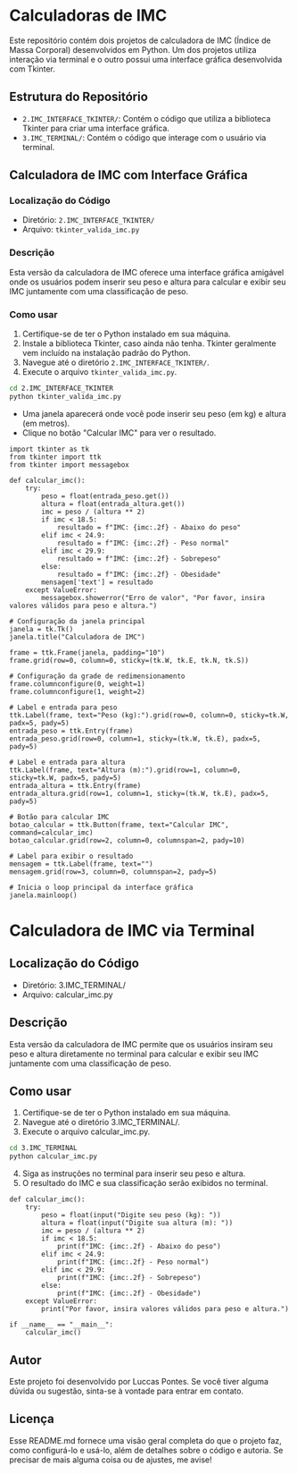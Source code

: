 # Calculadoras de IMC

Este repositório contém dois projetos de calculadora de IMC (Índice de Massa Corporal) desenvolvidos em Python. Um dos projetos utiliza interação via terminal e o outro possui uma interface gráfica desenvolvida com Tkinter.

## Estrutura do Repositório

- `2.IMC_INTERFACE_TKINTER/`: Contém o código que utiliza a biblioteca Tkinter para criar uma interface gráfica.
- `3.IMC_TERMINAL/`: Contém o código que interage com o usuário via terminal.

## Calculadora de IMC com Interface Gráfica

### Localização do Código

- Diretório: `2.IMC_INTERFACE_TKINTER/`
- Arquivo: `tkinter_valida_imc.py`

### Descrição

Esta versão da calculadora de IMC oferece uma interface gráfica amigável onde os usuários podem inserir seu peso e altura para calcular e exibir seu IMC juntamente com uma classificação de peso.

### Como usar

1. Certifique-se de ter o Python instalado em sua máquina.
2. Instale a biblioteca Tkinter, caso ainda não tenha. Tkinter geralmente vem incluído na instalação padrão do Python.
3. Navegue até o diretório `2.IMC_INTERFACE_TKINTER/`.
4. Execute o arquivo `tkinter_valida_imc.py`.

```bash
cd 2.IMC_INTERFACE_TKINTER
python tkinter_valida_imc.py
```
- Uma janela aparecerá onde você pode inserir seu peso (em kg) e altura (em metros).
- Clique no botão "Calcular IMC" para ver o resultado.

```codigo
import tkinter as tk
from tkinter import ttk
from tkinter import messagebox

def calcular_imc():
    try:
        peso = float(entrada_peso.get())
        altura = float(entrada_altura.get())
        imc = peso / (altura ** 2)
        if imc < 18.5:
            resultado = f"IMC: {imc:.2f} - Abaixo do peso"
        elif imc < 24.9:
            resultado = f"IMC: {imc:.2f} - Peso normal"
        elif imc < 29.9:
            resultado = f"IMC: {imc:.2f} - Sobrepeso"
        else:
            resultado = f"IMC: {imc:.2f} - Obesidade"
        mensagem['text'] = resultado
    except ValueError:
        messagebox.showerror("Erro de valor", "Por favor, insira valores válidos para peso e altura.")

# Configuração da janela principal
janela = tk.Tk()
janela.title("Calculadora de IMC")

frame = ttk.Frame(janela, padding="10")
frame.grid(row=0, column=0, sticky=(tk.W, tk.E, tk.N, tk.S))

# Configuração da grade de redimensionamento
frame.columnconfigure(0, weight=1)
frame.columnconfigure(1, weight=2)

# Label e entrada para peso
ttk.Label(frame, text="Peso (kg):").grid(row=0, column=0, sticky=tk.W, padx=5, pady=5)
entrada_peso = ttk.Entry(frame)
entrada_peso.grid(row=0, column=1, sticky=(tk.W, tk.E), padx=5, pady=5)

# Label e entrada para altura
ttk.Label(frame, text="Altura (m):").grid(row=1, column=0, sticky=tk.W, padx=5, pady=5)
entrada_altura = ttk.Entry(frame)
entrada_altura.grid(row=1, column=1, sticky=(tk.W, tk.E), padx=5, pady=5)

# Botão para calcular IMC
botao_calcular = ttk.Button(frame, text="Calcular IMC", command=calcular_imc)
botao_calcular.grid(row=2, column=0, columnspan=2, pady=10)

# Label para exibir o resultado
mensagem = ttk.Label(frame, text="")
mensagem.grid(row=3, column=0, columnspan=2, pady=5)

# Inicia o loop principal da interface gráfica
janela.mainloop()
```
# Calculadora de IMC via Terminal
## Localização do Código
- Diretório: 3.IMC_TERMINAL/
- Arquivo: calcular_imc.py
## Descrição
Esta versão da calculadora de IMC permite que os usuários insiram seu peso e altura diretamente no terminal para calcular e exibir seu IMC juntamente com uma classificação de peso.

## Como usar
1. Certifique-se de ter o Python instalado em sua máquina.
2. Navegue até o diretório 3.IMC_TERMINAL/.
3. Execute o arquivo calcular_imc.py.

```Bash
cd 3.IMC_TERMINAL
python calcular_imc.py
```
4. Siga as instruções no terminal para inserir seu peso e altura.
5. O resultado do IMC e sua classificação serão exibidos no terminal.

```Codigo
def calcular_imc():
    try:
        peso = float(input("Digite seu peso (kg): "))
        altura = float(input("Digite sua altura (m): "))
        imc = peso / (altura ** 2)
        if imc < 18.5:
            print(f"IMC: {imc:.2f} - Abaixo do peso")
        elif imc < 24.9:
            print(f"IMC: {imc:.2f} - Peso normal")
        elif imc < 29.9:
            print(f"IMC: {imc:.2f} - Sobrepeso")
        else:
            print(f"IMC: {imc:.2f} - Obesidade")
    except ValueError:
        print("Por favor, insira valores válidos para peso e altura.")

if __name__ == "__main__":
    calcular_imc()
```

## Autor

Este projeto foi desenvolvido por Luccas Pontes. Se você tiver alguma dúvida ou sugestão, sinta-se à vontade para entrar em contato.


## Licença

Esse README.md fornece uma visão geral completa do que o projeto faz, como configurá-lo e usá-lo, além de detalhes sobre o código e autoria. Se precisar de mais alguma coisa ou de ajustes, me avise!

